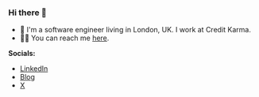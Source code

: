 ### Hi there 👋

- 🔭 I'm a software engineer living in London, UK. I work at Credit Karma.
- 👨‍💻 You can reach me [here](mailto:craig.rich@hotmail.co.uk).

**Socials:**

- [LinkedIn](https://www.linkedin.com/in/craigalanrichardson)
- [Blog](https://craigrich.io)
- [X](https://x.com/craigrich_io)
